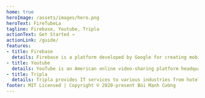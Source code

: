 ```yaml
---
home: true
heroImage: /assets/images/hero.png
heroText: FireTubeLa
tagline: Firebase, Youtube, Tripla
actionText: Get Started →
actionLink: /guide/
features:
- title: Firebase
  details: Firebase is a platform developed by Google for creating mobile and web applications.
- title: Youtube
  details: YouTube is an American online video-sharing platform headquartered in San Bruno, California.
- title: Tripla
  details: Tripla provides IT services to various industries from hotel and travel related.
footer: MIT Licensed | Copyright © 2020-present Bùi Mạnh Cường
---
```


